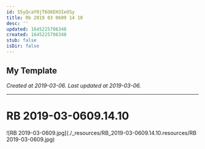 ```yaml
---
id: 55yQcaY0jT6O6EH3IeOSy
title: Rb 2019 03 0609 14 10
desc: ''
updated: 1645225706348
created: 1645225706348
stub: false
isDir: false
---
```

My Template
---

_Created at 2019-03-06._
_Last updated at 2019-03-06._




---

# RB 2019-03-0609.14.10


![RB 2019-03-0609.jpg](./_resources/RB_2019-03-0609.14.10.resources/RB 2019-03-0609.jpg)

